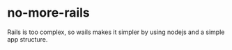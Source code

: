 # no-more-rails
Rails is too complex, so wails makes it simpler by using nodejs and a simple app structure.
